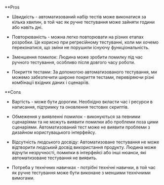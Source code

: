 **Pros

- Швидкість - автоматизований набір тестів може виконатися за кілька хвилин, в той час як ручне тестування може зайняти години або навіть дні.

  

- Повторюваність - можна легко повторювати на різних етапах розробки. Це корисно при регресійному тестуванні, коли ми хочемо переконатися, що зміни не порушили існуючу функціональність.

  

- Зменшення помилок: Людина може зробити помилку під час ручного тестування, особливо після довгого часу роботи.

  

- Покриття тестами: За допомогою автоматизованого тестування, ми можемо забезпечити широке покриття тестами, перевіряючи різні комбінації вхідних даних і сценаріїв.

  
  

**Cons

- Вартість - може бути дорогим. Необхідно вкласти час і ресурси в написання, підтримку та оновлення тестових скриптів.

  

- Обмеження у виявленні помилок - виконуються за певними сценаріями та не можуть виявити помилки або проблеми поза цими сценаріями. Автоматизований тест може не виявити проблеми з дизайном користувацького інтерфейсу.

  

- Відсутність людського досвіду: Автоматизоване тестування не може відтворити людський досвід використання продукту. Людина може відчути незручності, помилки в інтерфейсі або інші нюанси, які автоматизоване тестування не виявить.

  

- Потреба у технічних навичках - потрібні технічні навички, в той час як ручне тестування може бути виконане з меншими технічними вимогами.
